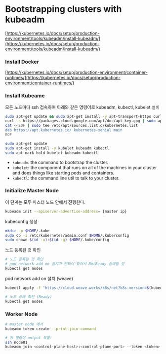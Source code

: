 # Bootstrapping clusters with kubeadm
[https://kubernetes.io/docs/setup/production-environment/tools/kubeadm/install-kubeadm/](https://kubernetes.io/docs/setup/production-environment/tools/kubeadm/install-kubeadm/)

### Install Docker

[https://kubernetes.io/docs/setup/production-environment/container-runtimes/](https://kubernetes.io/docs/setup/production-environment/container-runtimes/)

### Install Kubeame

모든 노드마다 ssh 접속하여 아래와 같은 명령어로 kubeadm, kubectl, kubelet 설치

```bash
sudo apt-get update && sudo apt-get install -y apt-transport-https curl
curl -s https://packages.cloud.google.com/apt/doc/apt-key.gpg | sudo apt-key add -
cat <<EOF | sudo tee /etc/apt/sources.list.d/kubernetes.list
deb https://apt.kubernetes.io/ kubernetes-xenial main
EOF

sudo apt-get update
sudo apt-get install -y kubelet kubeadm kubectl
sudo apt-mark hold kubelet kubeadm kubectl
```

- `kubeadm`: the command to bootstrap the cluster.
- `kubelet`: the component that runs on all of the machines in your cluster and does things like starting pods and containers.
- `kubectl`: the command line util to talk to your cluster.

### Initialize Master Node

이 단계는 모두 마스터 노드 안에서 진행한다. 

```bash
kubeadm init --apiserver-advertise-address= {master ip}
```

kubeconfig 생성

```bash
mkdir -p $HOME/.kube
sudo cp -i /etc/kubernetes/admin.conf $HOME/.kube/config
sudo chown $(id -u):$(id -g) $HOME/.kube/config
```

노드 등록된 것 확인

```bash
# 노드 등록된 것 확인
# pod network add on 설치가 안되어 있어서 NotReady 상태일 것
kubectl get nodes 
```

pod network add on 설치 (weave)

```bash
kubectl apply -f "https://cloud.weave.works/k8s/net?k8s-version=$(kubectl version | base64 | tr -d '\n')"

# 노드 상태 확인 (Ready)
kubectl get nodes 
```

### Worker Node

```bash
# master node 에서 
kubeadm token create --print-join-command

# 위 명령어 output 복붙!
ssh node01
kubeadm join <control-plane-host>:<control-plane-port> --token <token> --discovery-token-ca-cert-hash sha256:<hash>
```

